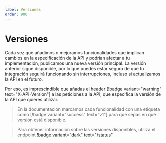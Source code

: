 ```yaml
---
label: Versiones
order: 900
---
```

# Versiones

Cada vez que añadimos o mejoramos funcionalidades que implican cambios en la especificación de la API y podrían afectar a tu implementación, publicamos una nueva versión principal. La versión anterior sigue disponible, por lo que puedes estar seguro de que tu integración seguirá funcionando sin interrupciones, incluso si actualizamos la API en el futuro.

Por eso, es imprescindible que añadas el header [!badge variant="warning" text="X-API-Version"] a las peticiones a la API, que especifica la versión de la API que quieres utilizar.

> En la documentación marcamos cada funcionalidad con una etiqueta como [!badge variant="success" text="v1"] para que sepas en qué versión está disponible.

> Para obtener información sobre las versiones disponibles, utiliza el endpoint [!badge variant="dark" text="/status"](/api/endpoints/status.md)
